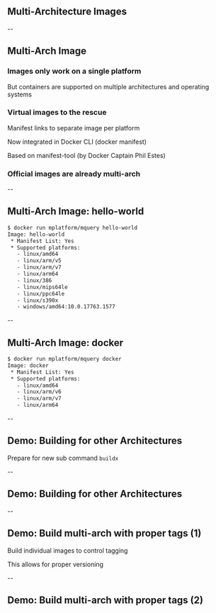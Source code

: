 <!-- .slide: class="center" style="text-align: center; vertical-align: middle" -->

## Multi-Architecture Images

--

## Multi-Arch Image

### Images only work on a single platform

But containers are supported on multiple architectures and operating systems

### Virtual images to the rescue

Manifest links to separate image per platform

Now integrated in Docker CLI (docker manifest)

Based on manifest-tool (by Docker Captain Phil Estes)

### Official images are already multi-arch

--

## Multi-Arch Image: hello-world

```bash
$ docker run mplatform/mquery hello-world
Image: hello-world
 * Manifest List: Yes
 * Supported platforms:
   - linux/amd64
   - linux/arm/v5
   - linux/arm/v7
   - linux/arm64
   - linux/386
   - linux/mips64le
   - linux/ppc64le
   - linux/s390x
   - windows/amd64:10.0.17763.1577
```

--

## Multi-Arch Image: docker

```bash
$ docker run mplatform/mquery docker
Image: docker
 * Manifest List: Yes
 * Supported platforms:
   - linux/amd64
   - linux/arm/v6
   - linux/arm/v7
   - linux/arm64
```

--

## Demo: Building for other Architectures

Prepare for new sub command `buildx`

<!-- include: buildx-0.command -->

<!-- include: buildx-1.command -->

--

## Demo: Building for other Architectures

<!-- include: buildx-3.command -->

<!-- include: buildx-4.command -->

--

## Demo: Build multi-arch with proper tags (1)

Build individual images to control tagging

<!-- include: manifest-0.command -->

<!-- include: manifest-1.command -->

This allows for proper versioning

--

## Demo: Build multi-arch with proper tags (2)

<!-- include: manifest-2.command -->
